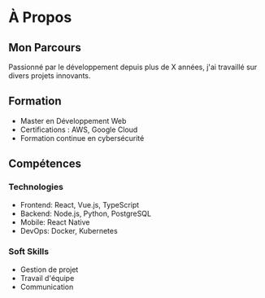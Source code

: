 # À Propos

## Mon Parcours

Passionné par le développement depuis plus de X années, j'ai travaillé sur divers projets innovants.

## Formation

- Master en Développement Web
- Certifications : AWS, Google Cloud
- Formation continue en cybersécurité

## Compétences

### Technologies
- Frontend: React, Vue.js, TypeScript
- Backend: Node.js, Python, PostgreSQL
- Mobile: React Native
- DevOps: Docker, Kubernetes

### Soft Skills
- Gestion de projet
- Travail d'équipe
- Communication 